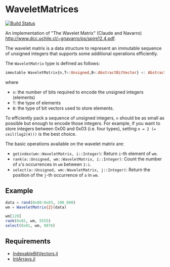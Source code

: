 # WaveletMatrices

[![Build Status](https://travis-ci.org/bicycle1885/WaveletMatrices.jl.svg?branch=master)](https://travis-ci.org/bicycle1885/WaveletMatrices.jl)

An implementation of "The Wavelet Matrix" (Claude and Navarro) <http://www.dcc.uchile.cl/~gnavarro/ps/spire12.4.pdf>.

The wavelet matrix is a data structure to represent an immutable sequence of
unsigned integers that supports some additional operations efficiently.

The `WaveletMatrix` type is defined as follows:

```julia
immutable WaveletMatrix{n,T<:Unsigned,B<:AbstractBitVector} <: AbstractVector{T}
```

where

* `n`: the number of bits required to encode the unsigned integers (elements)
* `T`: the type of elements
* `B`: the type of bit vectors used to store elements.

To efficiently pack a sequence of unsigned integers, `n` should be as small as possible but enough to encode those integers.
For example, if you want to store integers between 0x00 and 0x03 (i.e. four types), setting `n = 2 (= ceil(log2(4)))` is the best choice.

The basic operations available on the wavelet matrix are:

* `getindex(wm::WaveletMatrix, i::Integer)`: Return `i`-th element of `wm`.
* `rank(a::Unsigned, wm::WaveletMatrix, i::Integer)`: Count the number of `a`'s occurrences in `wm` between `1:i`.
* `select(a::Unsigned, wm::WaveletMatrix, j::Integer)`: Return the position of the `j`-th occurrence of `a` in `wm`.


## Example

```julia
data = rand(0x00:0x03, 100_000)
wm = WaveletMatrix{2}(data)

wm[129]
rank(0x02, wm, 5555)
select(0x01, wm, 9876)
```


## Requirements

* [IndexableBitVectors.jl](https://github.com/bicycle1885/IndexableBitVectors.jl)
* [IntArrays.jl](https://github.com/bicycle1885/IntArrays.jl)
